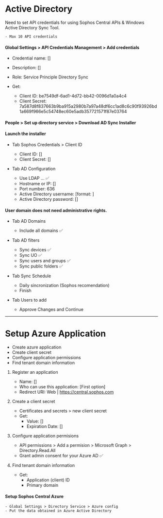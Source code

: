 # Active Directory 

Need to set API credentials for using Sophos Central APIs & Windows Active Directory Sync Tool.

	- Max 10 API credentials

#### Global Settings > API Credentials Management > Add credentials

- Credential name: []
- Description: []
- Role: Service Principle Directory Sync

- Get:
	- Client ID: be7549df-6ad1-4d72-bb42-0096d1a0a4c4
	- Client Secret: 7a587d8f837663b9ba915a2980b7a97a48df6cc1ad8c6c90f93926bd1a669f966e5c54748ec60e5adb357721571f87e03764

#### People > Set up directory service > Download AD Sync Installer

#### Launch the installer

- Tab Sophos Credentials > Client ID
	- Client ID: []
	- Client Secret: []

- Tab AD Configuration
	- Use LDAP ... ✅
	- Hostname or IP: []
	- Port number: 636
	- Active Directory username: [format: ]
	- Active Directory password: []

#### User domain does not need administrative rights.

- Tab AD Domains
	- Include all domains ✅

- Tab AD filters
	- Sync devices ✅
	- Sync UO ✅
	- Sync users and groups ✅
	- Sync public folders ✅

- Tab Sync Schedule
	- Daily sincronization (Sophos recomendation)
	- Finish

- Tab Users to add
	- Approve Changes and Continue


---


# Setup Azure Application

- Create azure application
- Create client secret
- Configure application permissions
- Find tenant domain information

1. Register an application

	- Name: []
	- Who can use this application: [First option]
	- Redirect URI: Web | https://central.sophos.com

2. Create a client secret

	- Certificates and secrets > new client secret
	- Get:
		- Value: []
		- Expiration Date: []

3. Configure application permisions

	- API permissions > Add a permision > Microsoft Graph > Directory.Read.All
	- Grant admin consent for your Azure AD ✅

4. Find tenant domain information

	- Get:
		- Application (client) ID
		- Primary domain

#### Setup Sophos Central Azure

	- Global Settings > Directory Service > Azure config
	- Put the data obtained in Azure Active Directory